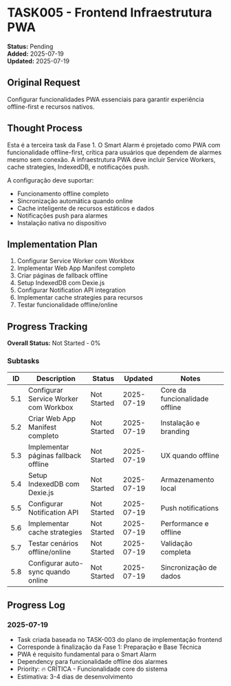 # TASK005 - Frontend Infraestrutura PWA

**Status:** Pending  
**Added:** 2025-07-19  
**Updated:** 2025-07-19  

## Original Request
Configurar funcionalidades PWA essenciais para garantir experiência offline-first e recursos nativos.

## Thought Process
Esta é a terceira task da Fase 1. O Smart Alarm é projetado como PWA com funcionalidade offline-first, crítica para usuários que dependem de alarmes mesmo sem conexão. A infraestrutura PWA deve incluir Service Workers, cache strategies, IndexedDB, e notificações push.

A configuração deve suportar:
- Funcionamento offline completo
- Sincronização automática quando online
- Cache inteligente de recursos estáticos e dados
- Notificações push para alarmes
- Instalação nativa no dispositivo

## Implementation Plan
1. Configurar Service Worker com Workbox
2. Implementar Web App Manifest completo
3. Criar páginas de fallback offline
4. Setup IndexedDB com Dexie.js
5. Configurar Notification API integration
6. Implementar cache strategies para recursos
7. Testar funcionalidade offline/online

## Progress Tracking

**Overall Status:** Not Started - 0%

### Subtasks
| ID | Description | Status | Updated | Notes |
|----|-------------|--------|---------|-------|
| 5.1 | Configurar Service Worker com Workbox | Not Started | 2025-07-19 | Core da funcionalidade offline |
| 5.2 | Criar Web App Manifest completo | Not Started | 2025-07-19 | Instalação e branding |
| 5.3 | Implementar páginas fallback offline | Not Started | 2025-07-19 | UX quando offline |
| 5.4 | Setup IndexedDB com Dexie.js | Not Started | 2025-07-19 | Armazenamento local |
| 5.5 | Configurar Notification API | Not Started | 2025-07-19 | Push notifications |
| 5.6 | Implementar cache strategies | Not Started | 2025-07-19 | Performance e offline |
| 5.7 | Testar cenários offline/online | Not Started | 2025-07-19 | Validação completa |
| 5.8 | Configurar auto-sync quando online | Not Started | 2025-07-19 | Sincronização de dados |

## Progress Log

### 2025-07-19
- Task criada baseada no TASK-003 do plano de implementação frontend
- Corresponde à finalização da Fase 1: Preparação e Base Técnica
- PWA é requisito fundamental para o Smart Alarm
- Dependency para funcionalidade offline dos alarmes
- Priority: 🔥 CRÍTICA - Funcionalidade core do sistema
- Estimativa: 3-4 dias de desenvolvimento
